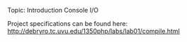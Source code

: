Topic:  Introduction
        Console I/O
        
Project specifications can be found here: http://debryro.tc.uvu.edu/1350php/labs/lab01/compile.html
